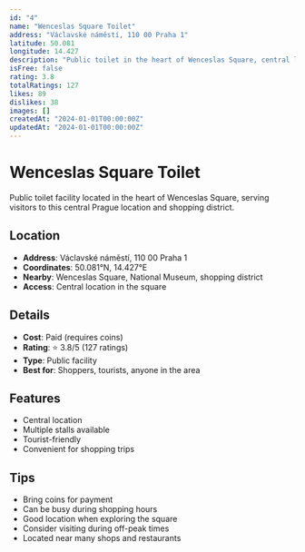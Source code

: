 ```yaml
---
id: "4"
name: "Wenceslas Square Toilet"
address: "Václavské náměstí, 110 00 Praha 1"
latitude: 50.081
longitude: 14.427
description: "Public toilet in the heart of Wenceslas Square, central location."
isFree: false
rating: 3.8
totalRatings: 127
likes: 89
dislikes: 38
images: []
createdAt: "2024-01-01T00:00:00Z"
updatedAt: "2024-01-01T00:00:00Z"
---
```


# Wenceslas Square Toilet

Public toilet facility located in the heart of Wenceslas Square, serving visitors to this central Prague location and shopping district.

## Location

- **Address**: Václavské náměstí, 110 00 Praha 1
- **Coordinates**: 50.081°N, 14.427°E
- **Nearby**: Wenceslas Square, National Museum, shopping district
- **Access**: Central location in the square

## Details

- **Cost**: Paid (requires coins)
- **Rating**: ⭐ 3.8/5 (127 ratings)
- **Type**: Public facility
- **Best for**: Shoppers, tourists, anyone in the area

## Features

- Central location
- Multiple stalls available
- Tourist-friendly
- Convenient for shopping trips

## Tips

- Bring coins for payment
- Can be busy during shopping hours
- Good location when exploring the square
- Consider visiting during off-peak times
- Located near many shops and restaurants
